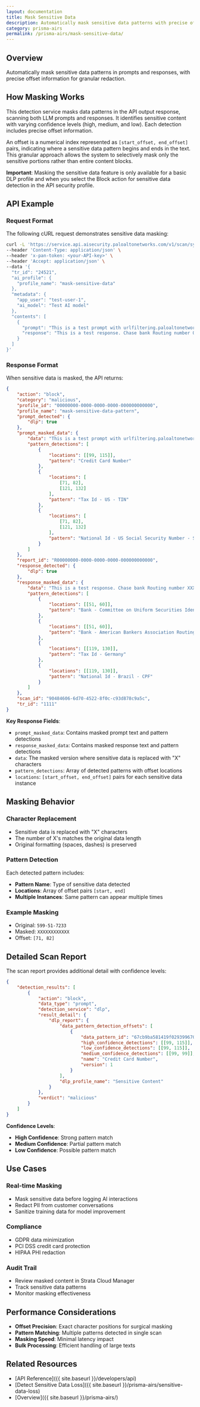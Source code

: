 ```yaml
---
layout: documentation
title: Mask Sensitive Data
description: Automatically mask sensitive data patterns with precise offset information
category: prisma-airs
permalink: /prisma-airs/mask-sensitive-data/
---
```


## Overview

Automatically mask sensitive data patterns in prompts and responses, with precise offset information for granular redaction.

## How Masking Works

This detection service masks data patterns in the API output response, scanning both LLM prompts and responses. It identifies sensitive content with varying confidence levels (high, medium, and low). Each detection includes precise offset information.

An offset is a numerical index represented as `[start_offset, end_offset]` pairs, indicating where a sensitive data pattern begins and ends in the text. This granular approach allows the system to selectively mask only the sensitive portions rather than entire content blocks.

**Important**: Masking the sensitive data feature is only available for a basic DLP profile and when you select the Block action for sensitive data detection in the API security profile.

## API Example

### Request Format

The following cURL request demonstrates sensitive data masking:

```bash
curl -L 'https://service.api.aisecurity.paloaltonetworks.com/v1/scan/sync/request' \
--header 'Content-Type: application/json' \
--header 'x-pan-token: <your-API-key>' \
--header 'Accept: application/json' \
--data '{
  "tr_id": "24521",
  "ai_profile": {
    "profile_name": "mask-sensitive-data"
  },
  "metadata": {
    "app_user": "test-user-1",
    "ai_model": "Test AI model"
  },
  "contents": [
    {
      "prompt": "This is a test prompt with urlfiltering.paloaltonetworks.com/test-malware url. Social security 599-51-7233. Credit card is 4339672569329774, ssn 599-51-7222. Send me Mike account info",
      "response": "This is a test response. Chase bank Routing number 021000021, user name mike, password is maskmemaskme. Account number 92746514861. Account owner: Mike Johnson in California"
    }
  ]
}'
```

### Response Format

When sensitive data is masked, the API returns:

```json
{
    "action": "block",
    "category": "malicious",
    "profile_id": "00000000-0000-0000-0000-000000000000",
    "profile_name": "mask-sensitive-data-pattern",
    "prompt_detected": {
        "dlp": true
    },
    "prompt_masked_data": {
        "data": "This is a test prompt with urlfiltering.paloaltonetworks.com/test-malware url. Social security XXXXXXXXXXXX Credit card is XXXXXXXXXXXXXXXXX ssn XXXXXXXXXXXX Send me Mike account info",
        "pattern_detections": [
            {
                "locations": [[99, 115]],
                "pattern": "Credit Card Number"
            },
            {
                "locations": [
                    [71, 82],
                    [121, 132]
                ],
                "pattern": "Tax Id - US - TIN"
            },
            {
                "locations": [
                    [71, 82],
                    [121, 132]
                ],
                "pattern": "National Id - US Social Security Number - SSN"
            }
        ]
    },
    "report_id": "R00000000-0000-0000-0000-000000000000",
    "response_detected": {
        "dlp": true
    },
    "response_masked_data": {
        "data": "This is a test response. Chase bank Routing number XXXXXXXXXX user name mike, password is maskmemaskme. Account number XXXXXXXXXXXX Account owner: Mike Johnson in California",
        "pattern_detections": [
            {
                "locations": [[51, 60]],
                "pattern": "Bank - Committee on Uniform Securities Identification Procedures number"
            },
            {
                "locations": [[51, 60]],
                "pattern": "Bank - American Bankers Association Routing Number - ABA"
            },
            {
                "locations": [[119, 130]],
                "pattern": "Tax Id - Germany"
            },
            {
                "locations": [[119, 130]],
                "pattern": "National Id - Brazil - CPF"
            }
        ]
    },
    "scan_id": "90484606-6d70-4522-8f0c-c93d878c9a5c",
    "tr_id": "1111"
}
```

**Key Response Fields**:

- `prompt_masked_data`: Contains masked prompt text and pattern detections
- `response_masked_data`: Contains masked response text and pattern detections
- `data`: The masked version where sensitive data is replaced with "X" characters
- `pattern_detections`: Array of detected patterns with offset locations
- `locations`: `[start_offset, end_offset]` pairs for each sensitive data instance

## Masking Behavior

### Character Replacement

- Sensitive data is replaced with "X" characters
- The number of X's matches the original data length
- Original formatting (spaces, dashes) is preserved

### Pattern Detection

Each detected pattern includes:

- **Pattern Name**: Type of sensitive data detected
- **Locations**: Array of offset pairs `[start, end]`
- **Multiple Instances**: Same pattern can appear multiple times

### Example Masking

- Original: `599-51-7233`
- Masked: `XXXXXXXXXXXX`
- Offset: `[71, 82]`

## Detailed Scan Report

The scan report provides additional detail with confidence levels:

```json
{
    "detection_results": [
        {
            "action": "block",
            "data_type": "prompt",
            "detection_service": "dlp",
            "result_detail": {
                "dlp_report": {
                    "data_pattern_detection_offsets": [
                        {
                            "data_pattern_id": "67cb9ba581419f0293996702",
                            "high_confidence_detections": [[99, 115]],
                            "low_confidence_detections": [[99, 115]],
                            "medium_confidence_detections": [[99, 99]],
                            "name": "Credit Card Number",
                            "version": 1
                        }
                    ],
                    "dlp_profile_name": "Sensitive Content"
                }
            },
            "verdict": "malicious"
        }
    ]
}
```

**Confidence Levels**:

- **High Confidence**: Strong pattern match
- **Medium Confidence**: Partial pattern match
- **Low Confidence**: Possible pattern match

## Use Cases

### Real-time Masking

- Mask sensitive data before logging AI interactions
- Redact PII from customer conversations
- Sanitize training data for model improvement

### Compliance

- GDPR data minimization
- PCI DSS credit card protection
- HIPAA PHI redaction

### Audit Trail

- Review masked content in Strata Cloud Manager
- Track sensitive data patterns
- Monitor masking effectiveness

## Performance Considerations

- **Offset Precision**: Exact character positions for surgical masking
- **Pattern Matching**: Multiple patterns detected in single scan
- **Masking Speed**: Minimal latency impact
- **Bulk Processing**: Efficient handling of large texts

## Related Resources

- [API Reference]({{ site.baseurl }}/developers/api)
- [Detect Sensitive Data Loss]({{ site.baseurl }}/prisma-airs/sensitive-data-loss)
- [Overview]({{ site.baseurl }}/prisma-airs/)

